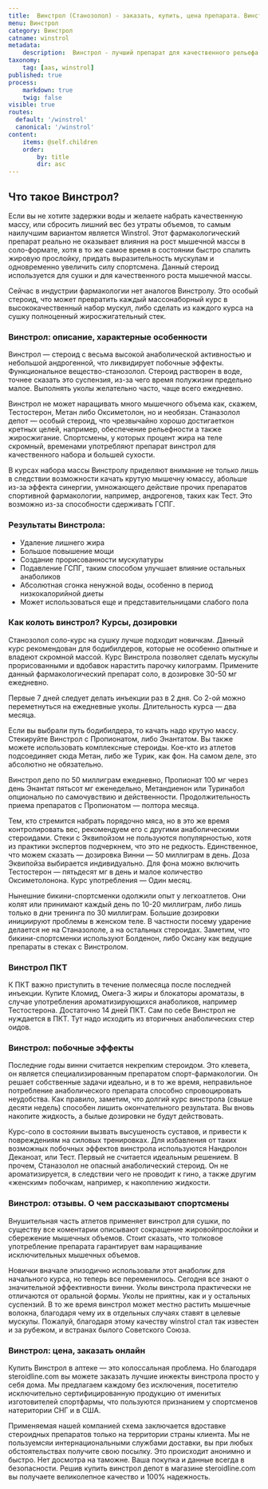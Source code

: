 ```yaml
---
title:  Винстрол (Станозолол) - заказать, купить, цена препарата. Винстрол (Станозолол) - курс, применение, отзывы.
menu: Винстрол
category: Винстрол
catname: winstrol
metadata:
    description:  Винстрол - лучший препарат для качественного рельефа и сухой массы без побочных эффектов. Купить оригинальный винстрол по лучшей цене в магазине steroidline.com.
taxonomy:
    tag: [aas, winstrol]
published: true
process:
    markdown: true
    twig: false
visible: true
routes:
  default: '/winstrol'
  canonical: '/winstrol'
content:
    items: @self.children
    order:
        by: title
        dir: asc
---
```


## Что такое Винстрол?

Если вы не хотите задержки воды и желаете набрать качественную массу, или сбросить лишний вес без утраты объемов, то самым наилучшим вариантом является Winstrol. Этот фармакологический препарат реально не оказывает влияния
на рост мышечной массы в соло-формате, хотя в то же самое время в состоянии быстро cпалить жировую прослойку, придать выразительность мускулам и одновременно увеличить силу спортсмена. Данный стероид используется для сушки и для качественного роста мышечной массы.

Сейчас в индустрии фармакологии нет аналогов Винстролу. Это особый стероид, что может превратить каждый массонаборный курс в высококачественный набор мускул, либо сделать из каждого курса на сушку полноценный жиросжигательный стек.

### Винстрол: описание, характерные особенности

Винстрол — стероид с весьма высокой анаболической активностью и небольшой андрогенной, что ликвидирует побочные эффекты. Функциональное вещество-станозолол. Стероид растворен в воде, точнее сказать это суспензия, из-за чего время полужизни предельно малое. Выполнять уколы желательно часто, чаще
всего ежедневно.

Винстрол не может наращивать много мышечного объема как, скажем, Тестостерон, Метан либо Оксиметолон, но и необязан. Станазолол депот — особый стероид, что чрезвычайно хорошо достигаеткон кретных целей, например, обеспечение рельефности а также жиросжигание. Спортсмены, у которых процент жира на
теле скромный, временами употребляют препарат винстрол для качественного набора и большей сухости.

В курсах набора массы Винстролу приделяют внимание не только лишь в следствии возможности качать крутую мышечну юмассу, абольше из-за эффекта синергии, умножающего действие прочих препаратов спортивной фармакологии, например, андрогенов, таких как Тест. Это возможно из-за способности сдерживать
ГСПГ.

### Результаты Винстрола:

-   Удаление лишнего жира
-   Большое повышение мощи
-   Создание прорисованности мускулатуры
-   Подавление ГСПГ, таким способом улучшает влияние остальных
    анаболиков
-   Абсолютная сгонка ненужной воды, особенно в период низкокалорийной диеты
-   Может использоваться еще и представительницами слабого пола

### Как колоть винстрол? Курсы, дозировки

Cтанозолол соло-курс на сушку лучше подходит новичкам. Данный курс рекомендован для бодибилдеров, которые не особенно опытные и владеют скромной массой. Курс Винстрола позволяет сделать мускулы прорисованными и вдобавок нарастить парочку килограмм. Примените данный фармакологический препарат соло, в дозировке 30-50 мг ежедневно.

Первые 7 дней следует делать инъекции раз в 2 дня. Со 2-ой можно переметнуться на ежедневные уколы. Длительность курса — два месяца.

Если вы выбрали путь бодибилдера, то качать надо крутую массу.
Стекируйте Винстрол с Пропионатом, либо Энантатом. Вы также можете использовать комплексные стероиды. Кое-кто из атлетов подсоединяет сюда Метан, либо же Турик, как фон. На самом деле, это абсолютно не обязательно.

Винстрол депо по 50 миллиграм ежедневно, Пропионат 100 мг через день Энантат пятьсот мг еженедельно, Метандиенон или Туринабол опционально по самочувствию и действенности. Продолжительность приема препаратов с Пропионатом — полтора месяца.

Тем, кто стремится набрать порядочно мяса, но в это же время
контролировать вес, рекомендуем его с другими анаболическими стероидами. Стеки с Эквипойзом не пользуются популярностью, хотя из практики экспертов подчеркнем, что это не редкость. Единственное, что можем сказать — дозировка Винни — 50 миллиграм в день. Доза Эквипойза выбирается индивидуально. Для фона можно включить Тестостерон — пятьдесят мг в день и малое количество Оксиметолонона. Курс употребления — Один месяц.

Нынешние бикини-спортсменки одолжили опыт у легкоатлетов. Они колят или принимают каждый день по 10-20 миллиграм, либо лишь только в дни тренинга по 30 миллиграм. Большие дозировки инициируют проблемы в женском теле. В частности посему ударение делается не на Станазололе, а на остальных стероидах. Заметим, что бикини-спортсменки используют Болденон, либо Оксану как ведущие препараты в стеках с Винстролом.

### Винстрол ПКТ

К ПКТ важно приступить в течение полмесяца после последней инъекции. Купите Кломид, Омега-3 жиры и блокаторы ароматазы, в случае употребления ароматизирующихся анаболиков, например Тестостерона. Достаточно 14 дней ПКТ. Сам по себе Винстрол не нуждается в ПКТ. Тут надо исходить из вторичных анаболических стер оидов.

### Винстрол: побочные эффекты

Последние годы винни считается некрепким стероидом. Это клевета, он является специализированным препаратом спорт-фармакологии. Он решает собственные задачи идеально, и в то же время, неправильное потребление анаболического
препарата способно спровоцировать неудобства. Как правило, заметим, что долгий курс винстрола (свыше десяти недель) способен лишить окончательного результата. Вы вновь накопите жидкость, а былые дозировки не будут действовать.

Курс-соло в состоянии вызвать высушеность суставов, и привести к повреждениям на силовых тренировках. Для избавления от таких возможных побочных эффектов винстрола используются Нандролон Деканоат, или Тест. Первый не считается идеальным решением. В прочем, Станазолол не опасный анаболический стероид. Он не ароматизируется, в следствии чего не проводит к гино, а также другим «женским» побочкам, например, к накоплению жидкости.

### Винстрол: отзывы. О чем рассказывают спортсмены

Внушительная часть атлетов применяет винстрол для сушки, по существу все коментарии описывают сокращение жировойпрослойки и сбережение мышечных объемов. Стоит сказать, что толковое употребление препарата гарантирует вам наращивание исключительных мышечных объемов.

Новички вначале эпизодично использовали этот анаболик для начального курса, но теперь все переменилось. Сегодня все знают о значительной эффективности винни. Уколы винстрола практически не отличаются от оральной формы. Уколы не
приятны, как и у остальных суспензий. В то же время винстрол может местно растить мышечные волокна, благодаря чему их в отдельных случаях ставят в целевые мускулы. Пожалуй, благодаря этому качеству winstrol стал так известен и
за рубежом, и встранах былого Советского Союза.

### Винстрол: цена, заказать онлайн

Купить Винстрол в аптеке — это колоссальная проблема. Но благодаря steroidline.com вы можете заказать лучшие инжекты винстрола просто у себя дома. Мы предлагаем каждому без исключения, посетителю исключительно сертифицированную продукцию от именитых изготовителей спортфармы, что пользуются признанием у спортсменов натеритории СНГ и в США.

Применяемая нашей компанией схема заключается вдоставке стероидных препаратов только на территории страны клиента. Мы не пользуемсяи интернациональными службами доставки, вы при любых обстоятельствах получите свою посылку. Это происходит анонимно и быстро. Нет досмотра на таможне. Ваша покупка и данные всегда в безопасности. Решив купить винстрол депот в магазине steroidline.com вы получаете великолепное качество и 100% надежность.

